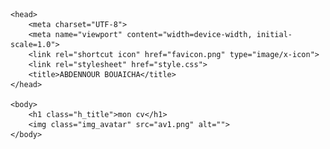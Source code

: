 <!DOCTYPE html>
<html lang="en">
    <!-- #5C1111 -->

    <head>
        <meta charset="UTF-8">
        <meta name="viewport" content="width=device-width, initial-scale=1.0">
        <link rel="shortcut icon" href="favicon.png" type="image/x-icon">
        <link rel="stylesheet" href="style.css">
        <title>ABDENNOUR BOUAICHA</title>
    </head>

    <body>
        <h1 class="h_title">mon cv</h1>
        <img class="img_avatar" src="av1.png" alt="">
    </body>

</html>

